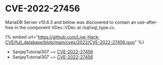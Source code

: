 # CVE-2022-27456

MariaDB Server v10.6.3 and below was discovered to contain an use-after-free in the component VDec::VDec at /sql/sql_type.cc.

{% embed url="https://github.com/Live-Hack-CVE/full_database/blob/main/cves/2022/CVE-2022-27456.json" %}


* SanjayTutorial307 ~> [CVE-2022-27456](https://www.alice-snow.ru/2022/database/cve-2022-27456/cve-2022-27456-sanjaytutorial307)
* SanjayTutorial307 ~> [CVE-2022-27456](https://www.alice-snow.ru/2022/database/cve-2022-27456/cve-2022-27456-sanjaytutorial307)